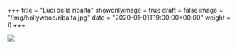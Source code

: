 +++
title = "Luci della ribalta"
showonlyimage = true
draft = false
image = "/img/hollywood/ribalta.jpg"
date = "2020-01-01T19:00:00+00:00"
weight = 0
+++

<!--more-->
![](/img/hollywood/ribalta.jpg)
